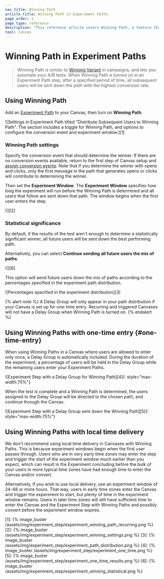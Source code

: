 ```yaml
---
nav_title: Winning Path 
article_title: Winning Path in Experiment Paths 
page_order: 1
page_type: reference
description: "This reference article covers Winning Path, a feature that lets you automate your A/B tests when turned on for an Experiment Path step."
tool: Canvas
---
```


# Winning Path in Experiment Paths

> Winning Path is similar to [Winning Variant]({{site.baseurl}}/user_guide/engagement_tools/testing/multivariant_testing/create_multivariate_campaign/#optimizations) in campaigns, and lets you automate your A/B tests. When Winning Path is turned on in an Experiment Path step, after a specified period of time, all subsequent users will be sent down the path with the highest conversion rate.

## Using Winning Path

Add an [Experiment Path]({{site.baseurl}}/user_guide/engagement_tools/canvas/canvas_components/experiment_step/) to your Canvas, then turn on **Winning Path**.

![Settings in Experiment Path titled "Distribute Subsequent Users to Winning Path". The section includes a toggle for Winning Path, and options to configure the conversion event and experiment window.][1]

### Winning Path settings

Specify the conversion event that should determine the winner. If there are no conversion events available, return to the first step of Canvas setup and [assign conversion events]({{site.baseurl}}/user_guide/engagement_tools/canvas/create_a_canvas/create_a_canvas/#choose-conversion-events). Note that if you determine the winner with opens and clicks, only the first message in the path that generates opens or clicks will contribute to determining the winner.  

Then set the **Experiment Window**. The **Experiment Window** specifies how long the experiment will run before the Winning Path is determined and all users that follow are sent down that path. The window begins when the first user enters the step.

![][2]

### Statistical significance

By default, if the results of the test aren't enough to determine a statistically significant winner, all future users will be sent down the best performing path.

Alternatively, you can select **Continue sending all future users the mix of paths**.

![][6]

This option will send future users down the mix of paths according to the percentages specified in the experiment path distribution.

![Percentages specified in the experiment distribution][3]

{% alert note %}
A Delay Group will only appear in your path distribution if your Canvas is set up for one-time entry. Recurring and triggered Canvases will not have a Delay Group when Winning Path is turned on.
{% endalert %}

## Using Winning Paths with one-time entry {#one-time-entry}

When using Winning Paths in a Canvas where users are allowed to enter only once, a Delay Group is automatically included. During the duration of the experiment, a percentage of users will be held in the Delay Group while the remaining users enter your Experiment Paths. 

![Experiment Step with a Delay Group for Winning Path][4]{: style="max-width:75%"}

When the test is complete and a Winning Path is determined, the users assigned to the Delay Group will be directed to the chosen path, and continue through the Canvas.

![Experiment Step with a Delay Group sent down the Winning Path][5]{: style="max-width:75%"}

## Using Winning Paths with local time delivery 

We don't recommend using local time delivery in Canvases with Winning Paths. This is because experiment windows begin when the first user passes through. Users who are in very early time zones may enter the step and trigger the start of the experiment window much earlier than you expect, which can result in the Experiment concluding before the bulk of your users in more typical time zones have had enough time to enter the Canvas and/or convert. 

Alternatively, if you wish to use local delivery, use an experiment window of 24-48 or more hours. That way, users in early time zones enter the Canvas and trigger the experiment to start, but plenty of time in the experiment window remains. Users in later time zones will still have sufficient time to enter the Canvas and the Experiment Step with Winning Paths and possibly convert before the experiment window expires.

[1]: {% image_buster /assets/img/experiment_step/experiment_winning_path_recurring.png %}
[2]: {% image_buster /assets/img/experiment_step/experiment_winning_settings.png %}
[3]: {% image_buster /assets/img/experiment_step/experiment_path_distribution.png %}
[4]: {% image_buster /assets/img/experiment_step/experiment_one_time.png %}
[5]: {% image_buster /assets/img/experiment_step/experiment_one_time_results.png %}
[6]: {% image_buster /assets/img/experiment_step/experiment_winning_statistical.png %}
